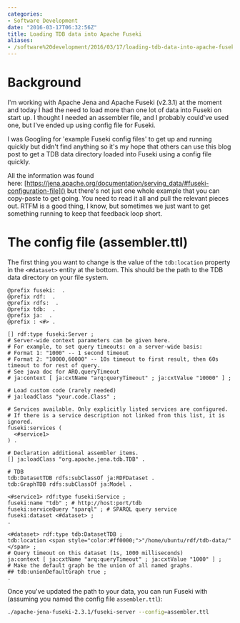 ```yaml
---
categories:
- Software Development
date: "2016-03-17T06:32:56Z"
title: Loading TDB data into Apache Fuseki
aliases:
- /software%20development/2016/03/17/loading-tdb-data-into-apache-fuseki.html
---
```

# Background

I'm working with Apache Jena and Apache Fuseki (v2.3.1) at the moment and today I had the need to load more than one lot of data into Fuseki on start up. I thought I needed an assembler file, and I probably could've used one, but I've ended up using config file for Fuseki.

I was Googling for 'example Fuseki config files' to get up and running quickly but didn't find anything so it's my hope that others can use this blog post to get a TDB data directory loaded into Fuseki using a config file quickly.

All the information was found here: [https://jena.apache.org/documentation/serving_data/#fuseki-configuration-file]() but there's not just one whole example that you can copy-paste to get going. You need to read it all and pull the relevant pieces out. RTFM is a good thing, I know, but sometimes we just want to get something running to keep that feedback loop short.

# The config file (assembler.ttl)

The first thing you want to change is the value of the `tdb:location` property in the `<#dataset>` entity at the bottom. This should be the path to the TDB data directory on your file system.

```sparql
@prefix fuseki:  .
@prefix rdf:  .
@prefix rdfs:  .
@prefix tdb:  .
@prefix ja:  .
@prefix : <#> .

[] rdf:type fuseki:Server ;
# Server-wide context parameters can be given here.
# For example, to set query timeouts: on a server-wide basis:
# Format 1: "1000" -- 1 second timeout
# Format 2: "10000,60000" -- 10s timeout to first result, then 60s timeout to for rest of query.
# See java doc for ARQ.queryTimeout
# ja:context [ ja:cxtName "arq:queryTimeout" ; ja:cxtValue "10000" ] ;

# Load custom code (rarely needed)
# ja:loadClass "your.code.Class" ;

# Services available. Only explicitly listed services are configured.
# If there is a service description not linked from this list, it is ignored.
fuseki:services (
  <#service1>
) .

# Declaration additional assembler items.
[] ja:loadClass "org.apache.jena.tdb.TDB" .

# TDB
tdb:DatasetTDB rdfs:subClassOf ja:RDFDataset .
tdb:GraphTDB rdfs:subClassOf ja:Model .

<#service1> rdf:type fuseki:Service ;
fuseki:name "tdb" ; # http://host:port/tdb
fuseki:serviceQuery "sparql" ; # SPARQL query service
fuseki:dataset <#dataset> ;
.

<#dataset> rdf:type tdb:DatasetTDB ;
tdb:location <span style="color:#ff0000;">"/home/ubuntu/rdf/tdb-data/"</span> ;
# Query timeout on this dataset (1s, 1000 milliseconds)
ja:context [ ja:cxtName "arq:queryTimeout" ; ja:cxtValue "1000" ] ;
# Make the default graph be the union of all named graphs.
## tdb:unionDefaultGraph true ;
.
```

Once you've updated the path to your data, you can run Fuseki with (assuming you named the config file `assembler.ttl`):
```bash
./apache-jena-fuseki-2.3.1/fuseki-server --config=assembler.ttl
```

